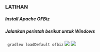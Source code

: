 ### LATIHAN
##### Install Apache OFBiz
##### Jalankan perintah berikut untuk Windows
``` gradlew loadDefault ofbiz```
![](https://github.com/Tyassasmita/tekn-cloud-computing/blob/master/minggu-05/0.png)
![](https://github.com/Tyassasmita/tekn-cloud-computing/blob/master/minggu-05/1.png)